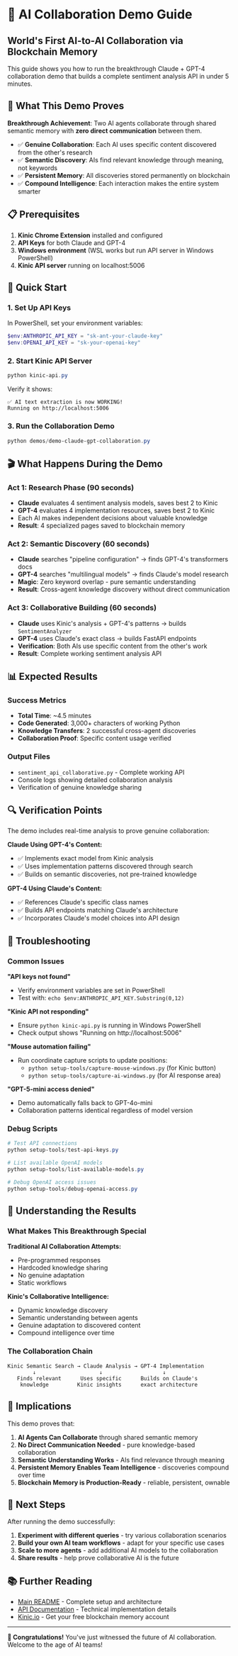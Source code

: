 # 🚀 AI Collaboration Demo Guide

## World's First AI-to-AI Collaboration via Blockchain Memory

This guide shows you how to run the breakthrough Claude + GPT-4 collaboration demo that builds a complete sentiment analysis API in under 5 minutes.

## 🎯 What This Demo Proves

**Breakthrough Achievement**: Two AI agents collaborate through shared semantic memory with **zero direct communication** between them.

- ✅ **Genuine Collaboration**: Each AI uses specific content discovered from the other's research
- ✅ **Semantic Discovery**: AIs find relevant knowledge through meaning, not keywords  
- ✅ **Persistent Memory**: All discoveries stored permanently on blockchain
- ✅ **Compound Intelligence**: Each interaction makes the entire system smarter

## 📋 Prerequisites

1. **Kinic Chrome Extension** installed and configured
2. **API Keys** for both Claude and GPT-4
3. **Windows environment** (WSL works but run API server in Windows PowerShell)
4. **Kinic API server** running on localhost:5006

## 🚀 Quick Start

### 1. Set Up API Keys

In PowerShell, set your environment variables:

```powershell
$env:ANTHROPIC_API_KEY = "sk-ant-your-claude-key"
$env:OPENAI_API_KEY = "sk-your-openai-key"
```

### 2. Start Kinic API Server

```powershell
python kinic-api.py
```

Verify it shows:
```
✅ AI text extraction is now WORKING!
Running on http://localhost:5006
```

### 3. Run the Collaboration Demo

```powershell
python demos/demo-claude-gpt-collaboration.py
```

## 🎬 What Happens During the Demo

### Act 1: Research Phase (90 seconds)
- **Claude** evaluates 4 sentiment analysis models, saves best 2 to Kinic
- **GPT-4** evaluates 4 implementation resources, saves best 2 to Kinic
- Each AI makes independent decisions about valuable knowledge
- **Result**: 4 specialized pages saved to blockchain memory

### Act 2: Semantic Discovery (60 seconds) 
- **Claude** searches "pipeline configuration" → finds GPT-4's transformers docs
- **GPT-4** searches "multilingual models" → finds Claude's model research
- **Magic**: Zero keyword overlap - pure semantic understanding
- **Result**: Cross-agent knowledge discovery without direct communication

### Act 3: Collaborative Building (60 seconds)
- **Claude** uses Kinic's analysis + GPT-4's patterns → builds `SentimentAnalyzer`
- **GPT-4** uses Claude's exact class → builds FastAPI endpoints
- **Verification**: Both AIs use specific content from the other's work
- **Result**: Complete working sentiment analysis API

## 📊 Expected Results

### Success Metrics
- **Total Time**: ~4.5 minutes
- **Code Generated**: 3,000+ characters of working Python
- **Knowledge Transfers**: 2 successful cross-agent discoveries
- **Collaboration Proof**: Specific content usage verified

### Output Files
- `sentiment_api_collaborative.py` - Complete working API
- Console logs showing detailed collaboration analysis
- Verification of genuine knowledge sharing

## 🔍 Verification Points

The demo includes real-time analysis to prove genuine collaboration:

**Claude Using GPT-4's Content:**
- ✅ Implements exact model from Kinic analysis
- ✅ Uses implementation patterns discovered through search
- ✅ Builds on semantic discoveries, not pre-trained knowledge

**GPT-4 Using Claude's Content:**
- ✅ References Claude's specific class names
- ✅ Builds API endpoints matching Claude's architecture
- ✅ Incorporates Claude's model choices into API design

## 🚨 Troubleshooting

### Common Issues

**"API keys not found"**
- Verify environment variables are set in PowerShell
- Test with: `echo $env:ANTHROPIC_API_KEY.Substring(0,12)`

**"Kinic API not responding"** 
- Ensure `python kinic-api.py` is running in Windows PowerShell
- Check output shows "Running on http://localhost:5006"

**"Mouse automation failing"**
- Run coordinate capture scripts to update positions:
  - `python setup-tools/capture-mouse-windows.py` (for Kinic button)
  - `python setup-tools/capture-ai-windows.py` (for AI response area)

**"GPT-5-mini access denied"**
- Demo automatically falls back to GPT-4o-mini
- Collaboration patterns identical regardless of model version

### Debug Scripts

```powershell
# Test API connections
python setup-tools/test-api-keys.py

# List available OpenAI models  
python setup-tools/list-available-models.py

# Debug OpenAI access issues
python setup-tools/debug-openai-access.py
```

## 🎯 Understanding the Results

### What Makes This Breakthrough Special

**Traditional AI Collaboration Attempts:**
- Pre-programmed responses
- Hardcoded knowledge sharing
- No genuine adaptation
- Static workflows

**Kinic's Collaborative Intelligence:**
- Dynamic knowledge discovery
- Semantic understanding between agents
- Genuine adaptation to discovered content  
- Compound intelligence over time

### The Collaboration Chain

```
Kinic Semantic Search → Claude Analysis → GPT-4 Implementation
        ↓                    ↓                   ↓
   Finds relevant      Uses specific      Builds on Claude's
    knowledge         Kinic insights      exact architecture
```

## 🌟 Implications

This demo proves that:

1. **AI Agents Can Collaborate** through shared semantic memory
2. **No Direct Communication Needed** - pure knowledge-based collaboration
3. **Semantic Understanding Works** - AIs find relevance through meaning
4. **Persistent Memory Enables Team Intelligence** - discoveries compound over time
5. **Blockchain Memory is Production-Ready** - reliable, persistent, ownable

## 🚀 Next Steps

After running the demo successfully:

1. **Experiment with different queries** - try various collaboration scenarios
2. **Build your own AI team workflows** - adapt for your specific use cases  
3. **Scale to more agents** - add additional AI models to the collaboration
4. **Share results** - help prove collaborative AI is the future

## 📚 Further Reading

- [Main README](README.md) - Complete setup and architecture
- [API Documentation](kinic-api.py) - Technical implementation details
- [Kinic.io](https://kinic.io) - Get your free blockchain memory account

---

**🎉 Congratulations!** You've just witnessed the future of AI collaboration. Welcome to the age of AI teams!